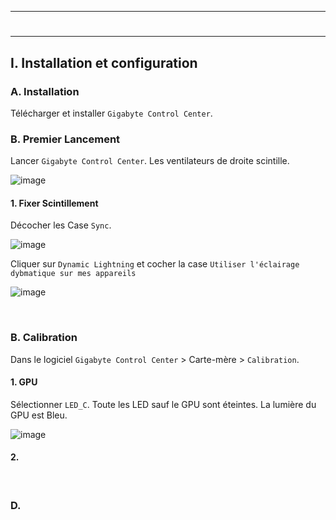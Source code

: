 ------------------------------------------------------------------------------------------------------------------------------
# <p align='center'> 
------------------------------------------------------------------------------------------------------------------------------
## I. Installation et configuration
### A. Installation
Télécharger et installer `Gigabyte Control Center`.

### B. Premier Lancement
Lancer `Gigabyte Control Center`. Les ventilateurs de droite scintille.

![image](https://github.com/user-attachments/assets/4b51be07-a1d8-4c1a-aca6-44927f1ad997)

#### 1. Fixer Scintillement 
Décocher les Case `Sync`.

![image](https://github.com/user-attachments/assets/60f68c36-2f6d-43da-a756-204fe1046ae2)

Cliquer sur `Dynamic Lightning` et cocher la case `Utiliser l'éclairage dybmatique sur mes appareils`

![image](https://github.com/user-attachments/assets/690fe663-6ef3-4299-a228-b0fdbbebb776)


<br />

### B. Calibration
Dans le logiciel `Gigabyte Control Center` > Carte-mère > `Calibration`.
#### 1. GPU
Sélectionner `LED_C`. Toute les LED sauf le GPU sont éteintes. La lumière du GPU est Bleu.

![image](https://github.com/user-attachments/assets/8f3fd384-55d4-43cc-9d3f-76417e5a98e0)

#### 2.

<br />

### D.
